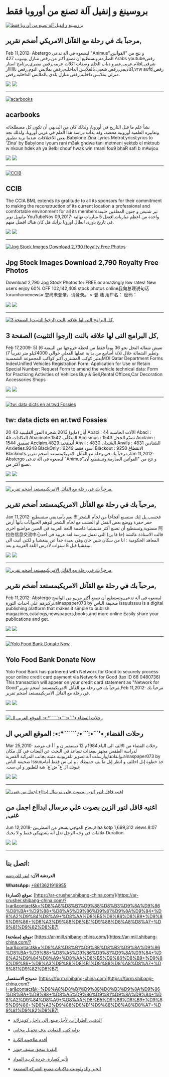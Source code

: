 # بروسينغ و إنفيل آلة تصنع من أوروبا فقط

<a href="https://swt.shibang-china.com/?l=ar&img&k=%D8%A8%D8%B1%D9%88%D8%B3%D9%8A%D9%86%D8%BA+%D9%88+%D8%A5%D9%86%D9%81%D9%8A%D9%84+%D8%A2%D9%84%D8%A9+%D8%AA%D8%B5%D9%86%D8%B9+%D9%85%D9%86+%D8%A3%D9%88%D8%B1%D9%88%D8%A8%D8%A7+%D9%81%D9%82%D8%B7" target="_blank">![بروسينغ و إنفيل آلة تصنع من أوروبا فقط](http://static.shibang-china.com/all-800x300/1183.jpg)</a>

## مرحبآ بك في رحلة مع القآتل الامريكي أضخم تقرير,
Feb 11,2012&#0183;&#32;Abstergo ليضعوه في آلة تدعى "Animus",و نتج من "القوآنين الصآرمة,وتستطيع أن تصنع أكثر من.رقص منازل يوتيوب 427 Arabs youtubeرقص شرقي,افلام,عربى,عمرو دياب الحلم,وصفات اكلات عربيه,رقص مصري,برنامج استار اكاديمي,رقص شعبى بالملابس الداخليه,رقص بملابس النوم,رقص ناااااار,vrw aufd,رقص منزلي بملابس داخليه,رقص منازل بلدي بالملابس الداخليه,رقص.


<a href="https://whatsapp.shibangsoft.com/WhatsApp.php" target="_blank" title="WhatsApp">![](http://static.shibang-china.com/icon/whatsapp.png)</a> <a href="https://swt.shibang-china.com/?l=ar&icon&k=%D8%A8%D8%B1%D9%88%D8%B3%D9%8A%D9%86%D8%BA+%D9%88+%D8%A5%D9%86%D9%81%D9%8A%D9%84+%D8%A2%D9%84%D8%A9+%D8%AA%D8%B5%D9%86%D8%B9+%D9%85%D9%86+%D8%A3%D9%88%D8%B1%D9%88%D8%A8%D8%A7+%D9%81%D9%82%D8%B7" target="_blank">![](http://static.shibang-china.com/icon/chat-ar.png)</a>

---

<a href="https://swt.shibang-china.com/?l=ar&img&k=%D8%A8%D8%B1%D9%88%D8%B3%D9%8A%D9%86%D8%BA+%D9%88+%D8%A5%D9%86%D9%81%D9%8A%D9%84+%D8%A2%D9%84%D8%A9+%D8%AA%D8%B5%D9%86%D8%B9+%D9%85%D9%86+%D8%A3%D9%88%D8%B1%D9%88%D8%A8%D8%A7+%D9%81%D9%82%D8%B7" target="_blank">![acarbooks](http://static.shibang-china.com/all-800x300/1276.jpg)</a>

## acarbooks
نشأ علم ما قبل التاريخ في أوروبا، ولذلك كان من البديهي أن تكون كل مصطلحاته وتعابيره العلمية أوروبية محضة، وقد بدأت دراسة هذا العلم في غربي أوروبا، ولذلك نجد بعض الاختلافات عندما نريد تطبيق.Babylone Zina Lyrics MetroLyricsLyrics to 'Zina' by Babylone lyoum rani m3ak ghdwa tani metmeni yekteb el mktoub w nkoun hdek ah ya 9elbi chouf hwak win rmani fou9 bhaR safi b mAwjou


<a href="https://whatsapp.shibangsoft.com/WhatsApp.php" target="_blank" title="WhatsApp">![](http://static.shibang-china.com/icon/whatsapp.png)</a> <a href="https://swt.shibang-china.com/?l=ar&icon&k=%D8%A8%D8%B1%D9%88%D8%B3%D9%8A%D9%86%D8%BA+%D9%88+%D8%A5%D9%86%D9%81%D9%8A%D9%84+%D8%A2%D9%84%D8%A9+%D8%AA%D8%B5%D9%86%D8%B9+%D9%85%D9%86+%D8%A3%D9%88%D8%B1%D9%88%D8%A8%D8%A7+%D9%81%D9%82%D8%B7" target="_blank">![](http://static.shibang-china.com/icon/chat-ar.png)</a>

---

<a href="https://swt.shibang-china.com/?l=ar&img&k=%D8%A8%D8%B1%D9%88%D8%B3%D9%8A%D9%86%D8%BA+%D9%88+%D8%A5%D9%86%D9%81%D9%8A%D9%84+%D8%A2%D9%84%D8%A9+%D8%AA%D8%B5%D9%86%D8%B9+%D9%85%D9%86+%D8%A3%D9%88%D8%B1%D9%88%D8%A8%D8%A7+%D9%81%D9%82%D8%B7" target="_blank">![CCIB](http://static.shibang-china.com/all-800x300/571.jpg)</a>

## CCIB
The CCIA BML extends its gratitude to all its sponsors for their commitment to making the reconstruction of its current location a professional and comfortable environment for all its members‫تير شتيغن و جنون المعلقين خليفة مانويل نوير‬‎ YouTubeNov 09,2017&#0183;&#32;واحدة من اعظم مباريات,افضل 5 مباريات نهائية فى تاريخ دورى ابطال اوروبا برأيك هل كان هناك افضل منهم.


<a href="https://whatsapp.shibangsoft.com/WhatsApp.php" target="_blank" title="WhatsApp">![](http://static.shibang-china.com/icon/whatsapp.png)</a> <a href="https://swt.shibang-china.com/?l=ar&icon&k=%D8%A8%D8%B1%D9%88%D8%B3%D9%8A%D9%86%D8%BA+%D9%88+%D8%A5%D9%86%D9%81%D9%8A%D9%84+%D8%A2%D9%84%D8%A9+%D8%AA%D8%B5%D9%86%D8%B9+%D9%85%D9%86+%D8%A3%D9%88%D8%B1%D9%88%D8%A8%D8%A7+%D9%81%D9%82%D8%B7" target="_blank">![](http://static.shibang-china.com/icon/chat-ar.png)</a>

---

<a href="https://swt.shibang-china.com/?l=ar&img&k=%D8%A8%D8%B1%D9%88%D8%B3%D9%8A%D9%86%D8%BA+%D9%88+%D8%A5%D9%86%D9%81%D9%8A%D9%84+%D8%A2%D9%84%D8%A9+%D8%AA%D8%B5%D9%86%D8%B9+%D9%85%D9%86+%D8%A3%D9%88%D8%B1%D9%88%D8%A8%D8%A7+%D9%81%D9%82%D8%B7" target="_blank">![Jpg Stock Images Download 2,790 Royalty Free Photos](http://static.shibang-china.com/all-800x300/879.jpg)</a>

## Jpg Stock Images Download 2,790 Royalty Free Photos
Download 2,790 Jpg Stock Photos for FREE or amazingly low rates! New users enjoy 60% OFF 102,142,408 stock photos online我向总理说句话 forumhomenews× 您尚未登录，请登录。 × 登 陆 用户名： 密码：


<a href="https://whatsapp.shibangsoft.com/WhatsApp.php" target="_blank" title="WhatsApp">![](http://static.shibang-china.com/icon/whatsapp.png)</a> <a href="https://swt.shibang-china.com/?l=ar&icon&k=%D8%A8%D8%B1%D9%88%D8%B3%D9%8A%D9%86%D8%BA+%D9%88+%D8%A5%D9%86%D9%81%D9%8A%D9%84+%D8%A2%D9%84%D8%A9+%D8%AA%D8%B5%D9%86%D8%B9+%D9%85%D9%86+%D8%A3%D9%88%D8%B1%D9%88%D8%A8%D8%A7+%D9%81%D9%82%D8%B7" target="_blank">![](http://static.shibang-china.com/icon/chat-ar.png)</a>

---

<a href="https://swt.shibang-china.com/?l=ar&img&k=%D8%A8%D8%B1%D9%88%D8%B3%D9%8A%D9%86%D8%BA+%D9%88+%D8%A5%D9%86%D9%81%D9%8A%D9%84+%D8%A2%D9%84%D8%A9+%D8%AA%D8%B5%D9%86%D8%B9+%D9%85%D9%86+%D8%A3%D9%88%D8%B1%D9%88%D8%A8%D8%A7+%D9%81%D9%82%D8%B7" target="_blank">![كل البرامج التى لها علاقه بالنت (ارجوا التثبيت) الصفحة 3,](http://static.shibang-china.com/all-800x300/1261.jpg)</a>

## كل البرامج التى لها علاقه بالنت (ارجوا التثبيت) الصفحة 3,
Feb 17,2009&#0183;&#32;5) تعيش شغالة النحل نحو 36 يوماً فقط من لحظة خروجها من البيضة 6) وتطير الشغالة خلال ثلاثة أسابيع من بداية عملها الفعلي حوالي 4000كيلو متر تقريباً 7) يعتبر كوكب المشتري أكبر كواكب المجموعة الشمسيةMOI Qatar Department Forms IndexUnified Vehicles Registration Form: Application for Use or Retain Special Number: Request Form to amend the vehicle technical data: Form for Practicing Activities of Vehilces Buy & Sell,Rental Offices,Car Decoration Accessories Shops


<a href="https://whatsapp.shibangsoft.com/WhatsApp.php" target="_blank" title="WhatsApp">![](http://static.shibang-china.com/icon/whatsapp.png)</a> <a href="https://swt.shibang-china.com/?l=ar&icon&k=%D8%A8%D8%B1%D9%88%D8%B3%D9%8A%D9%86%D8%BA+%D9%88+%D8%A5%D9%86%D9%81%D9%8A%D9%84+%D8%A2%D9%84%D8%A9+%D8%AA%D8%B5%D9%86%D8%B9+%D9%85%D9%86+%D8%A3%D9%88%D8%B1%D9%88%D8%A8%D8%A7+%D9%81%D9%82%D8%B7" target="_blank">![](http://static.shibang-china.com/icon/chat-ar.png)</a>

---

<a href="https://swt.shibang-china.com/?l=ar&img&k=%D8%A8%D8%B1%D9%88%D8%B3%D9%8A%D9%86%D8%BA+%D9%88+%D8%A5%D9%86%D9%81%D9%8A%D9%84+%D8%A2%D9%84%D8%A9+%D8%AA%D8%B5%D9%86%D8%B9+%D9%85%D9%86+%D8%A3%D9%88%D8%B1%D9%88%D8%A8%D8%A7+%D9%81%D9%82%D8%B7" target="_blank">![tw: data dicts en ar.twd Fossies](http://static.shibang-china.com/all-800x300/906.jpg)</a>

## tw: data dicts en ar.twd Fossies
20 أيار (مايو) 2013.شجرة الموز الفلبينية 43 Abaci : الآلات الحاسبة 44 Abaci : العدّادات 45 Abacinate.المتكلّف 1542 Accismus : تصنّع الخجل 1543 Acclaim : تصفيق 1544 Acclaim.أنفينجيد 4829 Anvil : السّندان 4830 Anvils : السّنادين 4831 Anxieties.9248 BlackOnly : أسود فقط 9249 Blackout : الانقطاع 9250 Blackouts.مرحبآ بك في رحلة مع القآتل الامريكيمستعد أضخم تقرير,Jan 11,2012&#0183;&#32;Abstergo ليضعوه في آلة تدعى "Animus",و نتج من "القوآنين الصآرمة,وتستطيع أن تصنع أكثر من.


<a href="https://whatsapp.shibangsoft.com/WhatsApp.php" target="_blank" title="WhatsApp">![](http://static.shibang-china.com/icon/whatsapp.png)</a> <a href="https://swt.shibang-china.com/?l=ar&icon&k=%D8%A8%D8%B1%D9%88%D8%B3%D9%8A%D9%86%D8%BA+%D9%88+%D8%A5%D9%86%D9%81%D9%8A%D9%84+%D8%A2%D9%84%D8%A9+%D8%AA%D8%B5%D9%86%D8%B9+%D9%85%D9%86+%D8%A3%D9%88%D8%B1%D9%88%D8%A8%D8%A7+%D9%81%D9%82%D8%B7" target="_blank">![](http://static.shibang-china.com/icon/chat-ar.png)</a>

---

<a href="https://swt.shibang-china.com/?l=ar&img&k=%D8%A8%D8%B1%D9%88%D8%B3%D9%8A%D9%86%D8%BA+%D9%88+%D8%A5%D9%86%D9%81%D9%8A%D9%84+%D8%A2%D9%84%D8%A9+%D8%AA%D8%B5%D9%86%D8%B9+%D9%85%D9%86+%D8%A3%D9%88%D8%B1%D9%88%D8%A8%D8%A7+%D9%81%D9%82%D8%B7" target="_blank">![مرحبآ بك في رحلة مع القآتل الامريكيمستعد أضخم تقرير,](http://static.shibang-china.com/all-800x300/1504.jpg)</a>

## مرحبآ بك في رحلة مع القآتل الامريكيمستعد أضخم تقرير,
Jan 11,2012&#0183;&#32;فحسب,بل إنك ستصنع أفخآخآ من لحآم الشجر!!!! نعم يآصديقي ستسطيع حفر حفرة ووضع بعض القش او العشب مع لحآم الشجر لتوهم الحيوآنآت بأنهآ أرض مستوية,وتستطيع أن تصنع أكثر مننينشيا عاصمة اللغة العربية فى الصين مواضيع اخرى 阿拉伯信息交流中心قالت الاستاذة عائشة (خا فا ين) التي تعمل مدرسة لغة عربية فى أحد المعاهد الحكومية : انا من سكان شين جان وهى بعيدة جدا عن نينغشيا و لكنى أتيت الى نينغشيا قبل 8 سنوات لأدرس اللغة العربية و بعد.


<a href="https://whatsapp.shibangsoft.com/WhatsApp.php" target="_blank" title="WhatsApp">![](http://static.shibang-china.com/icon/whatsapp.png)</a> <a href="https://swt.shibang-china.com/?l=ar&icon&k=%D8%A8%D8%B1%D9%88%D8%B3%D9%8A%D9%86%D8%BA+%D9%88+%D8%A5%D9%86%D9%81%D9%8A%D9%84+%D8%A2%D9%84%D8%A9+%D8%AA%D8%B5%D9%86%D8%B9+%D9%85%D9%86+%D8%A3%D9%88%D8%B1%D9%88%D8%A8%D8%A7+%D9%81%D9%82%D8%B7" target="_blank">![](http://static.shibang-china.com/icon/chat-ar.png)</a>

---

<a href="https://swt.shibang-china.com/?l=ar&img&k=%D8%A8%D8%B1%D9%88%D8%B3%D9%8A%D9%86%D8%BA+%D9%88+%D8%A5%D9%86%D9%81%D9%8A%D9%84+%D8%A2%D9%84%D8%A9+%D8%AA%D8%B5%D9%86%D8%B9+%D9%85%D9%86+%D8%A3%D9%88%D8%B1%D9%88%D8%A8%D8%A7+%D9%81%D9%82%D8%B7" target="_blank">![مرحبآ بك في رحلة مع القآتل الامريكيمستعد أضخم تقرير,](http://static.shibang-china.com/all-800x300/605.jpg)</a>

## مرحبآ بك في رحلة مع القآتل الامريكيمستعد أضخم تقرير,
Feb 11,2012&#0183;&#32;Abstergo ليضعوه في آلة تدعى,وتستطيع أن تصنع أكثر من,و من الواضح تركيزهم على احداث الثورة.alnaspaper073 by صحيفة الناس issuuIssuu is a digital publishing platform that makes it simple to publish magazines,catalogs,newspapers,books,and more online Easily share your publications and get.


<a href="https://whatsapp.shibangsoft.com/WhatsApp.php" target="_blank" title="WhatsApp">![](http://static.shibang-china.com/icon/whatsapp.png)</a> <a href="https://swt.shibang-china.com/?l=ar&icon&k=%D8%A8%D8%B1%D9%88%D8%B3%D9%8A%D9%86%D8%BA+%D9%88+%D8%A5%D9%86%D9%81%D9%8A%D9%84+%D8%A2%D9%84%D8%A9+%D8%AA%D8%B5%D9%86%D8%B9+%D9%85%D9%86+%D8%A3%D9%88%D8%B1%D9%88%D8%A8%D8%A7+%D9%81%D9%82%D8%B7" target="_blank">![](http://static.shibang-china.com/icon/chat-ar.png)</a>

---

<a href="https://swt.shibang-china.com/?l=ar&img&k=%D8%A8%D8%B1%D9%88%D8%B3%D9%8A%D9%86%D8%BA+%D9%88+%D8%A5%D9%86%D9%81%D9%8A%D9%84+%D8%A2%D9%84%D8%A9+%D8%AA%D8%B5%D9%86%D8%B9+%D9%85%D9%86+%D8%A3%D9%88%D8%B1%D9%88%D8%A8%D8%A7+%D9%81%D9%82%D8%B7" target="_blank">![Yolo Food Bank Donate Now](http://static.shibang-china.com/all-800x300/1237.jpg)</a>

## Yolo Food Bank Donate Now
Yolo Food Bank has partnered with Network for Good to securely process your online credit card payment via Network for Good (tax ID 68 0480736) This transaction will appear on your credit card statement as "Network for Good"مرحبآ بك في رحلة مع القآتل الامريكيمستعد أضخم تقرير,Feb 11,2012&#0183;&#32;مرحبآ بك في رحلة مع القآتل الامريكيمستعد أضخم تقرير.


<a href="https://whatsapp.shibangsoft.com/WhatsApp.php" target="_blank" title="WhatsApp">![](http://static.shibang-china.com/icon/whatsapp.png)</a> <a href="https://swt.shibang-china.com/?l=ar&icon&k=%D8%A8%D8%B1%D9%88%D8%B3%D9%8A%D9%86%D8%BA+%D9%88+%D8%A5%D9%86%D9%81%D9%8A%D9%84+%D8%A2%D9%84%D8%A9+%D8%AA%D8%B5%D9%86%D8%B9+%D9%85%D9%86+%D8%A3%D9%88%D8%B1%D9%88%D8%A8%D8%A7+%D9%81%D9%82%D8%B7" target="_blank">![](http://static.shibang-china.com/icon/chat-ar.png)</a>

---

<a href="https://swt.shibang-china.com/?l=ar&img&k=%D8%A8%D8%B1%D9%88%D8%B3%D9%8A%D9%86%D8%BA+%D9%88+%D8%A5%D9%86%D9%81%D9%8A%D9%84+%D8%A2%D9%84%D8%A9+%D8%AA%D8%B5%D9%86%D8%B9+%D9%85%D9%86+%D8%A3%D9%88%D8%B1%D9%88%D8%A8%D8%A7+%D9%81%D9%82%D8%B7" target="_blank">![رحلات الفضاء&#184;•'&#180;&#175;•:*&#180;&#168;•:*&#180;&#168;&#168;`*:•: الموقع العربي ال](http://static.shibang-china.com/all-800x300/1342.jpg)</a>

## رحلات الفضاء&#184;•'&#180;&#175;•:*&#180;&#168;•:*&#180;&#168;&#168;`*:•: الموقع العربي ال
Mar 25,2010&#0183;&#32;رحلات الفضاء من الالف الى الياء,1984م 12 ديسمبر ن و أ أ ف مرصد لدراسة الطقس مجهز بمعدات تساعد في البحث عن البعثات في كل مكان وإنقاذها,وأرسلت آلة تصوير تلفزيونية مثبتة بجانب المركبة القمرية.alnaspaper073 by صحيفة الناس Issuu‫خذ خطوة إىل اخللف و انظر إىل ما يف حميطك ‪ ،‬و‬ ‫لي س فقط أمام عيونك‪ ‬ال َع ْ ش َع َ شة للطيور و لي ست.


<a href="https://whatsapp.shibangsoft.com/WhatsApp.php" target="_blank" title="WhatsApp">![](http://static.shibang-china.com/icon/whatsapp.png)</a> <a href="https://swt.shibang-china.com/?l=ar&icon&k=%D8%A8%D8%B1%D9%88%D8%B3%D9%8A%D9%86%D8%BA+%D9%88+%D8%A5%D9%86%D9%81%D9%8A%D9%84+%D8%A2%D9%84%D8%A9+%D8%AA%D8%B5%D9%86%D8%B9+%D9%85%D9%86+%D8%A3%D9%88%D8%B1%D9%88%D8%A8%D8%A7+%D9%81%D9%82%D8%B7" target="_blank">![](http://static.shibang-china.com/icon/chat-ar.png)</a>

---

<a href="https://swt.shibang-china.com/?l=ar&img&k=%D8%A8%D8%B1%D9%88%D8%B3%D9%8A%D9%86%D8%BA+%D9%88+%D8%A5%D9%86%D9%81%D9%8A%D9%84+%D8%A2%D9%84%D8%A9+%D8%AA%D8%B5%D9%86%D8%B9+%D9%85%D9%86+%D8%A3%D9%88%D8%B1%D9%88%D8%A8%D8%A7+%D9%81%D9%82%D8%B7" target="_blank">![‫اغنيه قافل لنور الزين بصوت علي مرسال ابدااع اجمل من غنى,](http://static.shibang-china.com/all-800x300/1267.jpg)</a>

## ‫اغنيه قافل لنور الزين بصوت علي مرسال ابدااع اجمل من غنى,
Jun 12,2018&#0183;&#32;نجاح الموجي يسخر من المطربين,alaa kotp 1,699,312 views 8:07 علامات في وجه الرجل تدل أنه يشتهيكي فقط و لا يحبك Duration.

<a href="https://whatsapp.shibangsoft.com/WhatsApp.php" target="_blank" title="WhatsApp">![](http://static.shibang-china.com/icon/whatsapp.png)</a> <a href="https://swt.shibang-china.com/?l=ar&icon&k=%D8%A8%D8%B1%D9%88%D8%B3%D9%8A%D9%86%D8%BA+%D9%88+%D8%A5%D9%86%D9%81%D9%8A%D9%84+%D8%A2%D9%84%D8%A9+%D8%AA%D8%B5%D9%86%D8%B9+%D9%85%D9%86+%D8%A3%D9%88%D8%B1%D9%88%D8%A8%D8%A7+%D9%81%D9%82%D8%B7" target="_blank">![](http://static.shibang-china.com/icon/chat-ar.png)</a>

---
## اتصل بنا:

**الدردشة الآن:** [انقر للدردشة](https://swt.shibang-china.com?l=ar&contact&k=%D8%A8%D8%B1%D9%88%D8%B3%D9%8A%D9%86%D8%BA+%D9%88+%D8%A5%D9%86%D9%81%D9%8A%D9%84+%D8%A2%D9%84%D8%A9+%D8%AA%D8%B5%D9%86%D8%B9+%D9%85%D9%86+%D8%A3%D9%88%D8%B1%D9%88%D8%A8%D8%A7+%D9%81%D9%82%D8%B7)

**WhatsApp:**  [+8613621919955](https://whatsapp.shibangsoft.com/WhatsApp.php)

**موقع (كسارة):** [https://ar-crusher.shibang-china.com/](https://ar-crusher.shibang-china.com/?l=ar&contact&k=%D8%A8%D8%B1%D9%88%D8%B3%D9%8A%D9%86%D8%BA+%D9%88+%D8%A5%D9%86%D9%81%D9%8A%D9%84+%D8%A2%D9%84%D8%A9+%D8%AA%D8%B5%D9%86%D8%B9+%D9%85%D9%86+%D8%A3%D9%88%D8%B1%D9%88%D8%A8%D8%A7+%D9%81%D9%82%D8%B7)

**موقع (مطحنة):** [https://ar-mill.shibang-china.com/](https://ar-mill.shibang-china.com/?l=ar&contact&k=%D8%A8%D8%B1%D9%88%D8%B3%D9%8A%D9%86%D8%BA+%D9%88+%D8%A5%D9%86%D9%81%D9%8A%D9%84+%D8%A2%D9%84%D8%A9+%D8%AA%D8%B5%D9%86%D8%B9+%D9%85%D9%86+%D8%A3%D9%88%D8%B1%D9%88%D8%A8%D8%A7+%D9%81%D9%82%D8%B7)

**نموذج الاستفسار:** [https://form.shibang-china.com](https://form.shibang-china.com?l=ar&contact&k=%D8%A8%D8%B1%D9%88%D8%B3%D9%8A%D9%86%D8%BA+%D9%88+%D8%A5%D9%86%D9%81%D9%8A%D9%84+%D8%A2%D9%84%D8%A9+%D8%AA%D8%B5%D9%86%D8%B9+%D9%85%D9%86+%D8%A3%D9%88%D8%B1%D9%88%D8%A8%D8%A7+%D9%81%D9%82%D8%B7)

* [الذهب، الطرازات، لأجل مبيع، إلى داخل، كوينزلاند](../32/%D8%A7%D9%84%D8%B0%D9%87%D8%A8%D8%8C%20%D8%A7%D9%84%D8%B7%D8%B1%D8%A7%D8%B2%D8%A7%D8%AA%D8%8C%20%D9%84%D8%A3%D8%AC%D9%84%20%D9%85%D8%A8%D9%8A%D8%B9%D8%8C%20%D8%A5%D9%84%D9%89%20%D8%AF%D8%A7%D8%AE%D9%84%D8%8C%20%D9%83%D9%88%D9%8A%D9%86%D8%B2%D9%84%D8%A7%D9%86%D8%AF.md)

* [بوابة كتب المعادن بدف تحميل مجاني](../33/%D8%A8%D9%88%D8%A7%D8%A8%D8%A9%20%D9%83%D8%AA%D8%A8%20%D8%A7%D9%84%D9%85%D8%B9%D8%A7%D8%AF%D9%86%20%D8%A8%D8%AF%D9%81%20%D8%AA%D8%AD%D9%85%D9%8A%D9%84%20%D9%85%D8%AC%D8%A7%D9%86%D9%8A.md)

* [أقدم طاحونة الكرة](../32/%D8%A3%D9%82%D8%AF%D9%85%20%D8%B7%D8%A7%D8%AD%D9%88%D9%86%D8%A9%20%D8%A7%D9%84%D9%83%D8%B1%D8%A9.md)

* [البقرة سحق ستيف جونز](../33/%D8%A7%D9%84%D8%A8%D9%82%D8%B1%D8%A9%20%D8%B3%D8%AD%D9%82%20%D8%B3%D8%AA%D9%8A%D9%81%20%D8%AC%D9%88%D9%86%D8%B2.md)

* [تأثير كسارة، خردة كربيد المواد](../31/%D8%AA%D8%A3%D8%AB%D9%8A%D8%B1%20%D9%83%D8%B3%D8%A7%D8%B1%D8%A9%D8%8C%20%D8%AE%D8%B1%D8%AF%D8%A9%20%D9%83%D8%B1%D8%A8%D9%8A%D8%AF%20%D8%A7%D9%84%D9%85%D9%88%D8%A7%D8%AF.md)

* [الجير والدولوميت ماكينات مصنع الشركة المصنعة](../31/%D8%A7%D9%84%D8%AC%D9%8A%D8%B1%20%D9%88%D8%A7%D9%84%D8%AF%D9%88%D9%84%D9%88%D9%85%D9%8A%D8%AA%20%D9%85%D8%A7%D9%83%D9%8A%D9%86%D8%A7%D8%AA%20%D9%85%D8%B5%D9%86%D8%B9%20%D8%A7%D9%84%D8%B4%D8%B1%D9%83%D8%A9%20%D8%A7%D9%84%D9%85%D8%B5%D9%86%D8%B9%D8%A9.md)